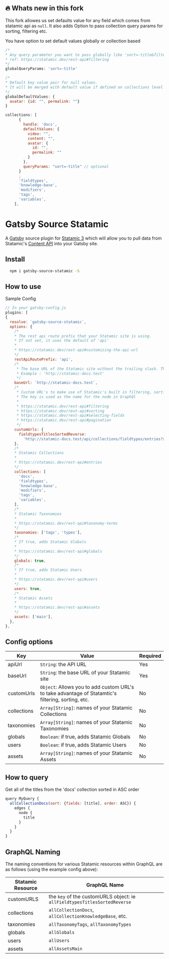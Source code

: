 ## 🔥 Whats new in this fork

This fork allowes us set defaults value for any field which comes from statamic api as `null`. It also adds Option to pass collection query params for sorting, filtering etc.

You have option to set default values globally or collection based

```js
/*
* Any query parameter you want to pass globally like 'sort=-title&filter[featured]=true'
* ref: https://statamic.dev/rest-api#filtering
*/
globalQueryParams: 'sort=-title'

/*
* Default key value pair for null values.
* It will be merged with default value if defined on collections level
*/
globalDefaultValues: { 
  avatar: {id: "", permalink: ""}
}

collections: [
      { 
        handle: 'docs', 
        defaultValues: { 
          video: "",
          content: "",
          avatar: {
            id: "",
            permalink: ""
          }
        },
        queryParams: "sort=-title" // optional
      }
      ,
      'fieldtypes',
      'knowledge-base',
      'modifiers',
      'tags',
      'variables',
    ],
```


# Gatsby Source Statamic

A [Gatsby](https://www.gatsbyjs.org/) source plugin for [Statamic 3](https://statamic.dev/) which will allow you to pull
data from Statamic's [Content API](https://statamic.dev/rest-api) into your Gatsby site.

## Install

```bash
  npm i gatsby-source-statamic -S
```

## How to use

Sample Config

```javascript
// In your gatsby-config.js
plugins: [
{
  resolve: `gatsby-source-statamic`,
  options: {
    /*
    * The rest api route prefix that your Statamic site is using.
    * If not set, it uses the default of 'api'
    *
    * https://statamic.dev/rest-api#customizing-the-api-url
    */
    restApiRoutePrefix: 'api',
    /*
     * The base URL of the Statamic site without the trailing slash. This is required.
     * Example : 'http://statamic-docs.test'
     */
    baseUrl: `http://statamic-docs.test`,
    /*
     * Custom URL's to make use of Statamic's built in filtering, sorting, pagination, etc.
     * The key is used as the name for the node in GraphQl
     *
     * https://statamic.dev/rest-api#filtering
     * https://statamic.dev/rest-api#sorting
     * https://statamic.dev/rest-api#selecting-fields
     * https://statamic.dev/rest-api#pagination
     */
    customUrls: {
      fieldtypesTitlesSortedReverse:
        'http://statamic-docs.test/api/collections/fieldtypes/entries?sort=-title',
    },
    /*
    * Statamic Collections
    *
    * https://statamic.dev/rest-api#entries
    */
    collections: [
      'docs',
      'fieldtypes',
      'knowledge-base',
      'modifiers',
      'tags',
      'variables',
    ],
    /*
    * Statamic Taxonomies
    *
    * https://statamic.dev/rest-api#taxonomy-terms
    */
    taxonomies: ['tags', 'types'],
    /*
    * If true, adds Statamic Globals
    *
    * https://statamic.dev/rest-api#globals
    */
    globals: true,
    /*
    * If true, adds Statamic Users
    *
    * https://statamic.dev/rest-api#users
    */
    users: true,
    /*
    * Statamic Assets
    *
    * https://statamic.dev/rest-api#assets
    */
    assets: ['main'],
  },
},
```

## Config options

| Key         | Value                                                                                              | Required |
| ----------- | -------------------------------------------------------------------------------------------------- | -------- |
| apiUrl      | `String`: the API URL                                                                              | Yes      |
| baseUrl     | `String`: the base URL of your Statamic site                                                       | Yes      |
| customUrls  | `Object`: Allows you to add custom URL's to take advantage of Statamtic's filtering, sorting, etc. | No       |
| collections | `Array[String]`: names of your Statamic Collections                                                | No       |
| taxonomies  | `Array[String]`: names of your Statamic Taxonomies                                                 | No       |
| globals     | `Boolean`: if true, adds Statamic Globals                                                          | No       |
| users       | `Boolean`: if true, adds Statamic Users                                                            | No       |
| assets      | `Array[String]`: names of your Statamic Assets                                                     | No       |

## How to query

Get all of the titles from the 'docs' collection sorted in ASC order

```javascript
query MyQuery {
  allCollectionDocs(sort: {fields: [title], order: ASC}) {
    edges {
      node {
        title
      }
    }
  }
}
```

## GraphQL Naming

The naming conventions for various Statamic resources within GraphQL are as follows (using the example config above):

| Statamic Resource | GraphQL Name                                                              |
| ----------------- | ------------------------------------------------------------------------- |
| customURLS        | the `key` of the customURLS object: ie `allFieldtypesTitlesSortedReverse` |
| collections       | `allCollectionDocs`, `allCollectionKnowledgeBase`, etc.                   |
| taxonomies        | `allTaxonomyTags`, `allTaxonomyTypes`                                     |
| globals           | `allGlobals`                                                              |
| users             | `allUsers`                                                                |
| assets            | `allAssetsMain`                                                           |
